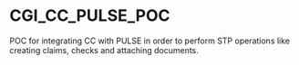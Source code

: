 # CGI_CC_PULSE_POC
POC for integrating CC with PULSE in order to perform STP operations like creating claims, checks and attaching documents.
